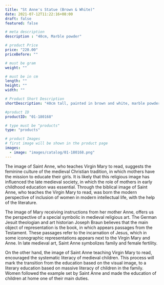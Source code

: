 ```yaml
---
title: "St Anne's Statue (Brown & White)"
date: 2021-07-12T11:22:16+08:00
draft: false
featured: false

# meta description
description : "40cm, Marble powder"

# product Price
price: "220.00"
priceBefore: ""

# must be gram
weight: ""

# must be in cm
length: ""
height: ""
width: ""

# Product Short Description
shortDescription: "40cm tall, painted in brown and white, marble powder, locally made St Anne's statue. Place a  statue of Saint Anne on your altar when you are petitioning her. Adorn the statue with white flowers or string flowers together to create a garland and drape it over the statue. Offerings of sweet desserts and candies are customary gifts to Saint Anne."

#product ID
productID: "01-180168"

# type must be "products"
type: "products"

# product Images
# first image will be shown in the product page
images:
  - image: "images/catalog/01-180168.png"
---
```

The image of Saint Anne, who teaches Virgin Mary to read, suggests the feminine culture of the medieval Christian tradition, in which mothers have the mission to educate their girls. It is likely that this religious image has influenced the late medieval society, in which the role of mothers in early childhood education was essential. Through the biblical image of Saint Anne, who teaches the Virgin Mary to read, was born the modern perspective of inclusion of women in modern intellectual life, with the help of the literature.

The image of Mary receiving instructions from her mother Anne, offers us the perspective of a special symbolic in medieval religious art. The German Jesuit theologian and art historian Joseph Braun believes that the main object of representation is the book, in which appears passages from the Testament. These passages refer to the incarnation of Jesus, which in some iconographic representations appears next to the Virgin Mary and Anne. In late medieval art, Saint Anne symbolizes family and female fertility.

On the other hand, the image of Saint Anne teaching Virgin Mary to read, encouraged the systematic literacy of medieval children. This process will mark the transition from the education based on the visual image, to a literary education based on massive literacy of children in the family. Women followed the example set by Saint Anne and made the education of children at home one of their main duties.
